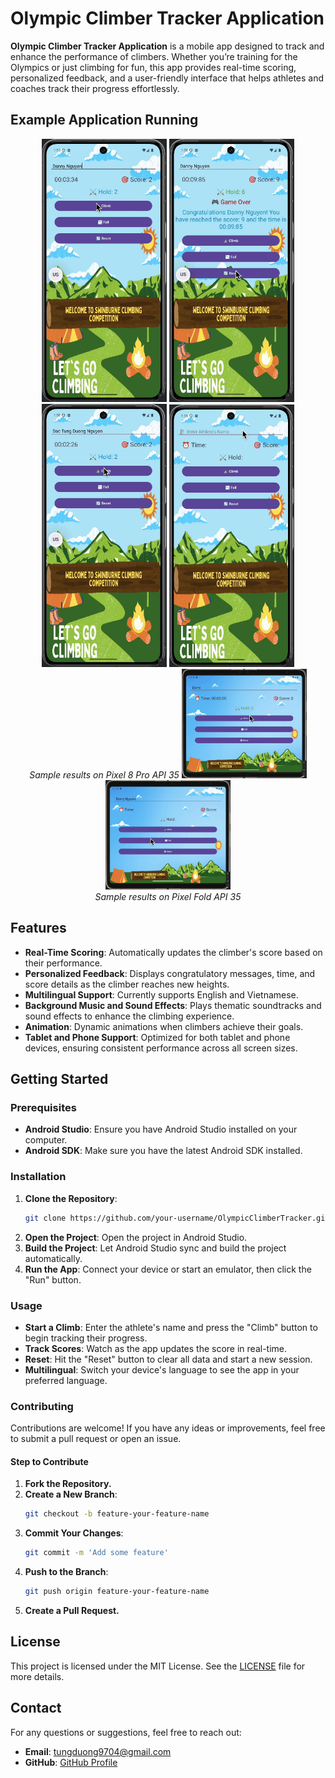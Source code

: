 # Olympic Climber Tracker Application


**Olympic Climber Tracker Application** is a mobile app designed to track and enhance the performance of climbers. Whether you’re training for the Olympics or just climbing for fun, this app provides real-time scoring, personalized feedback, and a user-friendly interface that helps athletes and coaches track their progress effortlessly.

## Example Application Running
<p align="center">
  <img src="demo/1.gif" width="200">
  <img src="demo/2.gif" width="200">
  <img src="demo/3.gif" width="200">
  <img src="demo/4.gif" width="200"> <br />
   <i>Sample results on Pixel 8 Pro API 35</i>
  <img src="demo/5.gif" width="200">
  <img src="demo/6.gif" width="200"> <br />
   <i>Sample results on Pixel Fold API 35</i>
</p>

## Features

- **Real-Time Scoring**: Automatically updates the climber's score based on their performance.
- **Personalized Feedback**: Displays congratulatory messages, time, and score details as the climber reaches new heights.
- **Multilingual Support**: Currently supports English and Vietnamese.
- **Background Music and Sound Effects**: Plays thematic soundtracks and sound effects to enhance the climbing experience.
- **Animation**: Dynamic animations when climbers achieve their goals.
- **Tablet and Phone Support**: Optimized for both tablet and phone devices, ensuring consistent performance across all screen sizes.

## Getting Started

### Prerequisites

- **Android Studio**: Ensure you have Android Studio installed on your computer.
- **Android SDK**: Make sure you have the latest Android SDK installed.

### Installation

1. **Clone the Repository**:
   ```bash
   git clone https://github.com/your-username/OlympicClimberTracker.git
   ```
2. **Open the Project**: Open the project in Android Studio.
3. **Build the Project**: Let Android Studio sync and build the project automatically.
4. **Run the App**: Connect your device or start an emulator, then click the "Run" button.

### Usage
- **Start a Climb**: Enter the athlete's name and press the "Climb" button to begin tracking their progress.
- **Track Scores**: Watch as the app updates the score in real-time.
- **Reset**: Hit the "Reset" button to clear all data and start a new session.
- **Multilingual**: Switch your device's language to see the app in your preferred language.

### Contributing
Contributions are welcome! If you have any ideas or improvements, feel free to submit a pull request or open an issue.

#### Step to Contribute
1. **Fork the Repository.**
2. **Create a New Branch**:
   ```bash
   git checkout -b feature-your-feature-name
   ```
3. **Commit Your Changes**:
   ```bash
   git commit -m 'Add some feature'
   ```
4. **Push to the Branch**:
   ```bash
   git push origin feature-your-feature-name
   ```
5. **Create a Pull Request.**

## License

This project is licensed under the MIT License. See the [LICENSE](LICENSE) file for more details.

## Contact

For any questions or suggestions, feel free to reach out:

- **Email**: tungduong9704@gmail.com
- **GitHub**: [GitHub Profile](https://github.com/Dan9704)


